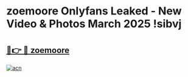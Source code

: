 # zoemoore Onlyfans Leaked - New Video & Photos March 2025 !sibvj

# <h2><a href="https://jtg2rl.iuczelnia.edu.pl?title=zoemoore&ref=sibvj">🔗👉 🔴 zoemoore</a></h2>

[![acn](https://github.com/user-attachments/assets/0f9c940e-d8b0-45ae-aac7-cd30a18b3e1c)](https://jtg2rl.iuczelnia.edu.pl?title=zoemoore&ref=sibvj)

